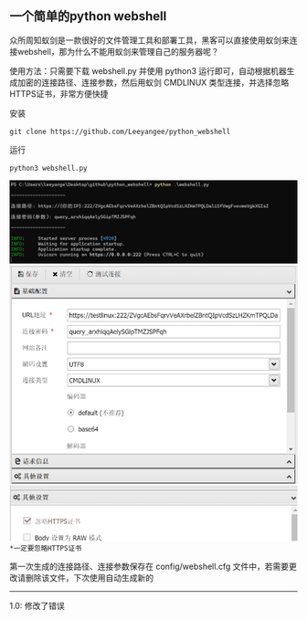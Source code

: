 
## [](#header-31)一个简单的python webshell


众所周知蚁剑是一款很好的文件管理工具和部署工具，黑客可以直接使用蚁剑来连接webshell，那为什么不能用蚁剑来管理自己的服务器呢？

使用方法：只需要下载 webshell.py 并使用 python3 运行即可，自动根据机器生成加密的连接路径、连接参数，然后用蚁剑 CMDLINUX 类型连接，并选择忽略HTTPS证书，非常方便快捷

安装
```
git clone https://github.com/Leeyangee/python_webshell
```
运行
```
python3 webshell.py
```
![/usage.png](/usage.png)
![/connect.png](/connect.png)
![/ignore.png](/ignore.png)
`*一定要忽略HTTPS证书`


第一次生成的连接路径、连接参数保存在 config/webshell.cfg 文件中，若需要更改请删除该文件，下次使用自动生成新的

--------

1.0: 修改了错误